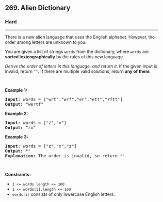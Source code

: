<h2>269. Alien Dictionary</h2><h3>Hard</h3><hr><div><p>There is a new alien language that uses the English alphabet. However, the order among letters are unknown to you.</p>

<p>You are given&nbsp;a list of strings&nbsp;<code>words</code> from the dictionary, where <code>words</code> are <strong>sorted lexicographically</strong> by the rules of this new language.</p>

<p><em>Derive the order of letters in this language, and return it</em>. If the given input is invalid, return <code>""</code>. If there are multiple valid solutions, return <strong>any of them</strong>.</p>

<p>&nbsp;</p>
<p><strong>Example 1:</strong></p>

<pre><strong>Input:</strong> words = ["wrt","wrf","er","ett","rftt"]
<strong>Output:</strong> "wertf"
</pre>

<p><strong>Example 2:</strong></p>

<pre><strong>Input:</strong> words = ["z","x"]
<strong>Output:</strong> "zx"
</pre>

<p><strong>Example 3:</strong></p>

<pre><strong>Input:</strong> words = ["z","x","z"]
<strong>Output:</strong> ""
<strong>Explanation:</strong> The order is invalid, so return <code>""</code>.
</pre>

<p>&nbsp;</p>
<p><strong>Constraints:</strong></p>

<ul>
	<li><code>1 &lt;= words.length &lt;= 100</code></li>
	<li><code>1 &lt;= words[i].length &lt;= 100</code></li>
	<li><code>words[i]</code> consists of only lowercase English letters.</li>
</ul>
</div>